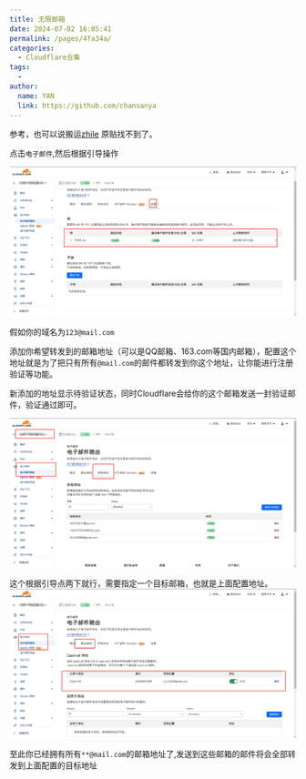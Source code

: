 ```yaml
---
title: 无限邮箱
date: 2024-07-02 16:05:41
permalink: /pages/4fa34a/
categories:
  - Cloudflare合集
tags:
  - 
author: 
  name: YAN
  link: https://github.com/chansanya
---
```


参考，也可以说搬运[zhile](https://zhile.io/) 原贴找不到了。

<!-- more -->

点击`电子邮件`,然后根据引导操作

![img.png](/img/cloudflare/mail/3.png)

假如你的域名为`123@mail.com`

添加你希望转发到的邮箱地址（可以是QQ邮箱、163.com等国内邮箱），配置这个地址就是为了把只有所有`@mail.com`的邮件都转发到你这个地址，让你能进行注册验证等功能。

新添加的地址显示待验证状态，同时Cloudflare会给你的这个邮箱发送一封验证邮件，验证通过即可。

![img.png](/img/cloudflare/mail/1.png)


这个根据引导点两下就行，需要指定一个目标邮箱，也就是上面配置地址。
![img.png](/img/cloudflare/mail/2.png)


至此你已经拥有所有`**@mail.com`的邮箱地址了,发送到这些邮箱的邮件将会全部转发到上面配置的目标地址

